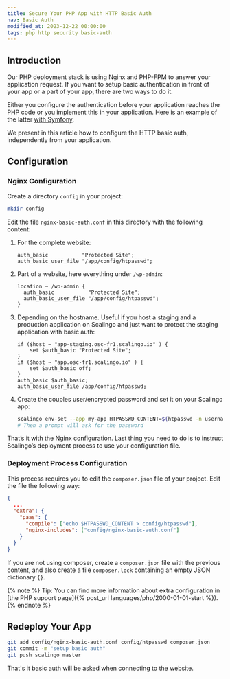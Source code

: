 ```yaml
---
title: Secure Your PHP App with HTTP Basic Auth
nav: Basic Auth
modified_at: 2023-12-22 00:00:00
tags: php http security basic-auth
---
```


## Introduction

Our PHP deployment stack is using Nginx and PHP-FPM to answer your application
request. If you want to setup basic authentication in front of your app or a part of
your app, there are two ways to do it.

Either you configure the authentication before your application reaches the PHP
code or you implement this in your application. Here is an example of the
latter [with Symfony](https://symfony.com/doc/current/security.html).

We present in this article how to configure the HTTP basic auth, independently
from your application.

## Configuration

### Nginx Configuration

Create a directory `config` in your project:

```bash
mkdir config
```

Edit the file `nginx-basic-auth.conf` in this directory with the following content:

1. For the complete website:

    ```nginx
    auth_basic           "Protected Site";
    auth_basic_user_file "/app/config/htpasswd";
    ```

2. Part of a website, here everything under `/wp-admin`:

    ```nginx
    location ~ /wp-admin {
      auth_basic           "Protected Site";
      auth_basic_user_file "/app/config/htpasswd";
    }
    ```

3. Depending on the hostname. Useful if you host a staging and a production
   application on Scalingo and just want to protect the staging application with
   basic auth:

    ```nginx
    if ($host ~ "app-staging.osc-fr1.scalingo.io" ) {
        set $auth_basic "Protected Site";
    }
    if ($host ~ "app.osc-fr1.scalingo.io" ) {
        set $auth_basic off;
    }
    auth_basic $auth_basic;
    auth_basic_user_file /app/config/htpasswd;
    ```

4. Create the couples user/encrypted password and set it on your Scalingo app:

    ```bash
    scalingo env-set --app my-app HTPASSWD_CONTENT=$(htpasswd -n username)
    # Then a prompt will ask for the password
    ```

That’s it with the Nginx configuration. Last thing you need to do is to instruct Scalingo’s deployment process to use your configuration file.

### Deployment Process Configuration

This process requires you to edit the `composer.json` file of your project.
Edit the file the following way:

```json
{
  ...
  "extra": {
    "paas": {
      "compile": ["echo $HTPASSWD_CONTENT > config/htpasswd"],
      "nginx-includes": ["config/nginx-basic-auth.conf"]
    }
  }
}
```

If you are not using composer, create a `composer.json` file with the previous
content, and also create a file `composer.lock` containing an empty JSON
dictionary `{}`.

{% note %}
Tip: You can find more information about extra configuration in [the PHP
support page]({% post_url languages/php/2000-01-01-start %}).
{% endnote %}

## Redeploy Your App

```bash
git add config/nginx-basic-auth.conf config/htpasswd composer.json
git commit -m "setup basic auth"
git push scalingo master
```

That's it basic auth will be asked when connecting to the website.
